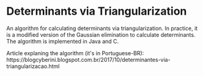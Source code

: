 <h1>Determinants via Triangularization</h1>

<p>An algorithm for calculating determinants via triangularization. In practice, it is a modified version of the Gaussian elimination to calculate determinants. The algorithm is implemented in Java and C.</p>
<p>Article explaning the algorithm (it's in Portuguese-BR): https://blogcyberini.blogspot.com.br/2017/10/determinantes-via-triangularizacao.html</p>
